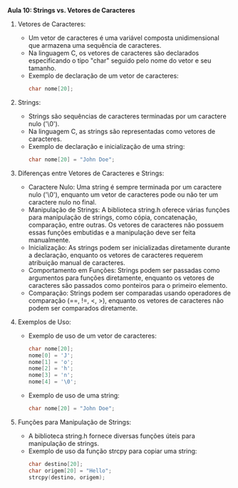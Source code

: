 **Aula 10: Strings vs. Vetores de Caracteres**

1. Vetores de Caracteres:
   - Um vetor de caracteres é uma variável composta unidimensional que armazena uma sequência de caracteres.
   - Na linguagem C, os vetores de caracteres são declarados especificando o tipo "char" seguido pelo nome do vetor e seu tamanho.
   - Exemplo de declaração de um vetor de caracteres:
     ```C
     char nome[20];
     ```

2. Strings:
   - Strings são sequências de caracteres terminadas por um caractere nulo ('\0').
   - Na linguagem C, as strings são representadas como vetores de caracteres.
   - Exemplo de declaração e inicialização de uma string:
     ```C
     char nome[20] = "John Doe";
     ```

3. Diferenças entre Vetores de Caracteres e Strings:
   - Caractere Nulo: Uma string é sempre terminada por um caractere nulo ('\0'), enquanto um vetor de caracteres pode ou não ter um caractere nulo no final.
   - Manipulação de Strings: A biblioteca string.h oferece várias funções para manipulação de strings, como cópia, concatenação, comparação, entre outras. Os vetores de caracteres não possuem essas funções embutidas e a manipulação deve ser feita manualmente.
   - Inicialização: As strings podem ser inicializadas diretamente durante a declaração, enquanto os vetores de caracteres requerem atribuição manual de caracteres.
   - Comportamento em Funções: Strings podem ser passadas como argumentos para funções diretamente, enquanto os vetores de caracteres são passados como ponteiros para o primeiro elemento.
   - Comparação: Strings podem ser comparadas usando operadores de comparação (==, !=, <, >), enquanto os vetores de caracteres não podem ser comparados diretamente.

4. Exemplos de Uso:
   - Exemplo de uso de um vetor de caracteres:
     ```C
     char nome[20];
     nome[0] = 'J';
     nome[1] = 'o';
     nome[2] = 'h';
     nome[3] = 'n';
     nome[4] = '\0';
     ```

   - Exemplo de uso de uma string:
     ```C
     char nome[20] = "John Doe";
     ```

5. Funções para Manipulação de Strings:
   - A biblioteca string.h fornece diversas funções úteis para manipulação de strings.
   - Exemplo de uso da função strcpy para copiar uma string:
     ```C
     char destino[20];
     char origem[20] = "Hello";
     strcpy(destino, origem);
     ```

